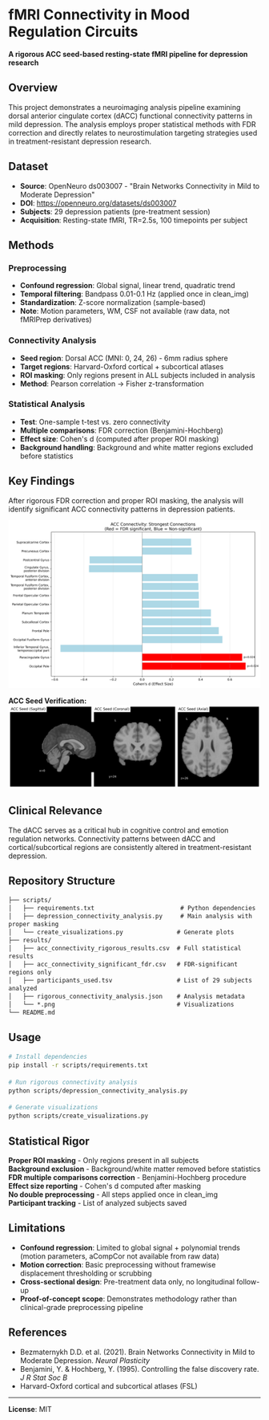 # fMRI Connectivity in Mood Regulation Circuits

**A rigorous ACC seed-based resting-state fMRI pipeline for depression research**

## Overview

This project demonstrates a neuroimaging analysis pipeline examining dorsal anterior cingulate cortex (dACC) functional connectivity patterns in mild depression. The analysis employs proper statistical methods with FDR correction and directly relates to neurostimulation targeting strategies used in treatment-resistant depression research.

## Dataset

- **Source**: OpenNeuro ds003007 - "Brain Networks Connectivity in Mild to Moderate Depression"
- **DOI**: https://openneuro.org/datasets/ds003007
- **Subjects**: 29 depression patients (pre-treatment session)
- **Acquisition**: Resting-state fMRI, TR=2.5s, 100 timepoints per subject

## Methods

### Preprocessing
- **Confound regression**: Global signal, linear trend, quadratic trend
- **Temporal filtering**: Bandpass 0.01-0.1 Hz (applied once in clean_img)
- **Standardization**: Z-score normalization (sample-based)
- **Note**: Motion parameters, WM, CSF not available (raw data, not fMRIPrep derivatives)

### Connectivity Analysis
- **Seed region**: Dorsal ACC (MNI: 0, 24, 26) - 6mm radius sphere
- **Target regions**: Harvard-Oxford cortical + subcortical atlases
- **ROI masking**: Only regions present in ALL subjects included in analysis
- **Method**: Pearson correlation → Fisher z-transformation

### Statistical Analysis
- **Test**: One-sample t-test vs. zero connectivity
- **Multiple comparisons**: FDR correction (Benjamini-Hochberg)
- **Effect size**: Cohen's d (computed after proper ROI masking)
- **Background handling**: Background and white matter regions excluded before statistics

## Key Findings

After rigorous FDR correction and proper ROI masking, the analysis will identify significant ACC connectivity patterns in depression patients.

![ACC Connectivity Results](results/acc_connectivity_results.png)

**ACC Seed Verification:**
![ACC Seed Mask](results/acc_seed_mask.png)

## Clinical Relevance

The dACC serves as a critical hub in cognitive control and emotion regulation networks. Connectivity patterns between dACC and cortical/subcortical regions are consistently altered in treatment-resistant depression.

## Repository Structure

```
├── scripts/
│   ├── requirements.txt                        # Python dependencies
│   ├── depression_connectivity_analysis.py     # Main analysis with proper masking
│   └── create_visualizations.py               # Generate plots
├── results/
│   ├── acc_connectivity_rigorous_results.csv  # Full statistical results
│   ├── acc_connectivity_significant_fdr.csv   # FDR-significant regions only
│   ├── participants_used.tsv                  # List of 29 subjects analyzed
│   ├── rigorous_connectivity_analysis.json    # Analysis metadata
│   └── *.png                                  # Visualizations
└── README.md
```

## Usage

```bash
# Install dependencies
pip install -r scripts/requirements.txt

# Run rigorous connectivity analysis
python scripts/depression_connectivity_analysis.py

# Generate visualizations
python scripts/create_visualizations.py
```

## Statistical Rigor

**Proper ROI masking** - Only regions present in all subjects  
**Background exclusion** - Background/white matter removed before statistics  
**FDR multiple comparisons correction** - Benjamini-Hochberg procedure  
**Effect size reporting** - Cohen's d computed after masking  
**No double preprocessing** - All steps applied once in clean_img  
**Participant tracking** - List of analyzed subjects saved  

## Limitations

- **Confound regression**: Limited to global signal + polynomial trends (motion parameters, aCompCor not available from raw data)
- **Motion correction**: Basic preprocessing without framewise displacement thresholding or scrubbing
- **Cross-sectional design**: Pre-treatment data only, no longitudinal follow-up
- **Proof-of-concept scope**: Demonstrates methodology rather than clinical-grade preprocessing pipeline

## References

- Bezmaternykh D.D. et al. (2021). Brain Networks Connectivity in Mild to Moderate Depression. *Neural Plasticity*
- Benjamini, Y. & Hochberg, Y. (1995). Controlling the false discovery rate. *J R Stat Soc B*
- Harvard-Oxford cortical and subcortical atlases (FSL)

---

**License**: MIT  
